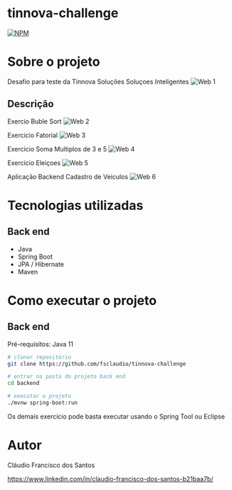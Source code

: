 # tinnova-challenge

[![NPM](https://img.shields.io/npm/l/react)](https://github.com/fsclaudio/sds3-venda/blob/main/LICENSE) 

# Sobre o projeto

Desafio para teste da Tinnova Soluções Soluçoes Inteligentes
![Web 1](https://tinnova.com.br/#inicio)

## Descrição 

Exercio Buble Sort
![Web 2](https://github.com/fsclaudio/tinnova-challenge/tree/main/ExercicioBubbleSort/src)

Exercicio Fatorial
![Web 3](https://github.com/fsclaudio/tinnova-challenge/tree/main/ExercicioFatorial/src)

Exercicio Soma Multiplos de 3 e 5
![Web 4](https://github.com/fsclaudio/tinnova-challenge/tree/main/ExercicioSomaMultiplos/src)

Exercicio Eleiçoes
![Web 5](https://github.com/fsclaudio/tinnova-challenge/tree/main/ExercicoEleitores/src)

Aplicação Backend Cadastro de Veiculos
![Web 6](https://github.com/fsclaudio/tinnova-challenge/tree/main/backend/src/main/java/com/challenge/tinnova)

# Tecnologias utilizadas
## Back end
- Java
- Spring Boot
- JPA / Hibernate
- Maven

# Como executar o projeto

## Back end
Pré-requisitos: Java 11

```bash
# clonar repositório
git clone https://github.com/fsclaudio/tinnova-challenge

# entrar na pasta do projeto back end
cd backend

# executar o projeto
./mvnw spring-boot:run
```
Os demais exercicio pode basta executar usando o Spring Tool ou Eclipse


# Autor

Cláudio Francisco dos Santos

https://www.linkedin.com/in/claudio-francisco-dos-santos-b21baa7b/
